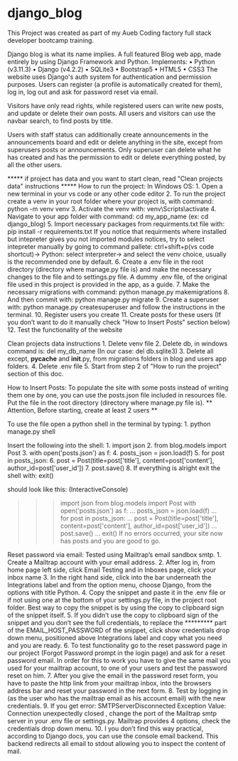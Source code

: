 # django_blog

This Project was created as part of my Aueb Coding factory full stack developer bootcamp training.

Django blog is what its name implies.
A full featured Blog web app, made entirely by using Django Framework and Python.
Implements:
    • Python (v3.11.3)
    • Django (v4.2.2)
    • SQLite3 
    • Bootstrap5
    • HTML5
    • CSS3
The website uses Django's auth system for authentication and permission purposes.
Users can register (a profile is automatically created for them), log in, log out and ask for password reset via email.

Visitors have only read rights, while registered users can write new posts, and update or delete their own posts.
All users and visitors can use the navbar search, to find posts by title.

Users with staff status can additionally create announcements in the announcements board and edit or delete anything in the site, except from superusers posts or announcements.
Only superuser can delete what he has created and has the permission to edit or delete everything posted, by all the other users.

***** if project has data and you want to start clean, read "Clean projects data" instructions *****
How to run the project:
In Windows OS: 
    1. Open a new terminal in your vs code or any other code editor
    2. To run the project create a venv in your root folder where your project is, with command:  
python -m venv venv
    3. Activate the venv with:
venv\Scripts\activate
    4. Navigate to your app folder with command: 
cd my_app_name   (ex: cd django_blog)
    5. Import necessary packages from requirments.txt file with: 
pip install -r requirements.txt
If you notice that requirments where installed but intepreter gives you not imported modules notices, try to select intepreter manually by going to command pallete: ctrl+shift+p(vs code shortcut)→  Python: select interpreter→  and select the venv choice, usually is the recommended one by default.
    6. Create a .env file in the root directory (directory where manage.py file is) and make the necessary changes to the file and to settings.py file.
A dummy .env file, of the original file used in this project is provided in the app, as a guide.
    7. Make the necessary migrations with command: 
python manage.py makemigrations
    8. And then commit with: 
python manage.py migrate
    9. Create a superuser with: 
python manage.py createsuperuser
and follow the instructions in the terminal.
    10. Register users you create
    11. Create posts for these users (If you don’t want to do it manually check "How to Insert Posts" section below)
    12. Test the functionality of the website

Clean projects data instructions
    1. Delete venv file
    2. Delete db, in windows command is:
del my_db_name (In our case: del db.sqlite3)
    3. Delete all except, __pycache__  and  __init__.py, from migrations folders in blog and users app folders.
    4. Delete .env file
    5. Start from step 2 of "How to run the project" section of this doc.

How to Insert Posts:
To populate the site with some posts instead of writing them one by one, you can use the posts.json file included in resources file.
Put the file in the root directory (directory where manage.py file is).
** Attention, Before starting, create at least 2 users **

To use the file open a python shell in the terminal by typing:
    1. python manage.py shell

Insert the following into the shell:
    1. import json
    2. from blog.models import Post
    3. with open('posts.json') as f:
    4.      posts_json = json.load(f)
    5. for post in posts_json:
    6.      post = Post(title=post['title'], content=post['content'], author_id=post['user_id'])
    7. post.save()
    8. If everything is alright exit the shell with:
exit()

should look like this:
(InteractiveConsole)
>>> import json
>>> from blog.models import Post
>>> with open('posts.json') as f:
...     posts_json = json.load(f)
...                        
>>> for post in posts_json:
...     post = Post(title=post['title'], content=post['content'], author_id=post['user_id'])
...     post.save()
... 
>>> exit()
If no errors occurred, your site now has posts and you are good to go.

Reset password via email:
Tested using Mailtrap’s email sandbox smtp.
    1. Create a Mailtrap account with your email address.
    2. After log in, from home page left side, click Email Testing and in Inboxes page, click your inbox name
    3. In the right hand side, click into the bar underneath the Integrations label and
from the option menu, choose Django, from the options with title Python. 
    4. Copy the snippet and paste it in the .env file or if not using one at the bottom of your settings.py file, in the project root folder.
Best way to copy the snippet is by using the copy to clipboard sign of the snippet itself.
    5. If you didn’t use the copy to clipboard sign of the snippet and you don’t see the full credentials, to replace the ********* part of the EMAIL_HOST_PASSWORD of the snippet, click show credentials drop down menu, positioned above Integrations label and copy what you need and you are ready.
    6. To test functionality go to the reset password page in our project (Forgot Password prompt in the login page) and ask for a reset password email.
In order for this to work you have to give the same mail you used for your mailtrap account, to one of your users and test the password reset on him.
    7. After you give the email in the password reset form, you have to paste the http link from your mailtrap inbox, into the browsers address bar and reset your password in the next form.
    8. Test by logging in (as the user who has the mailtrap email as his account email) with the new credentials. 
    9. If you get error: SMTPServerDisconnected Exception Value: Connection unexpectedly closed , change the port of the Mailtrap smtp server in your .env file or settings.py.
Mailtrap provides 4 options, check the credentials drop down menu.
    10. I you don’t find this way practical, according to Django docs, you can use the console email backend. This backend redirects all email to stdout allowing you to inspect the content of mail. 
